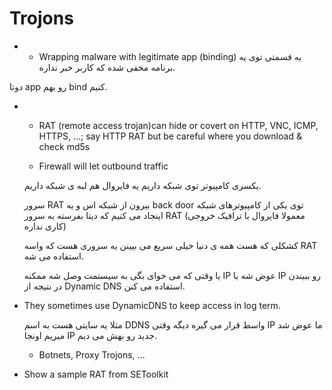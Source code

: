 Trojons
=======

- - Wrapping malware with legitimate app (binding)
یه قسمتی توی یه برنامه مخفی شده که کاربر خبر نداره.

دوتا app رو بهم bind کنیم.

- - RAT (remote access trojan)can hide or covert on HTTP, VNC, ICMP, HTTPS, ...; say HTTP RAT but be careful where you download & check md5s

  - Firewall will let outbound traffic

  یکسری کامپیوتر توی شبکه داریم یه فایروال هم لبه ی شبکه داریم.

  سرور RAT بیرون از شبکه اس و یه back door توی یکی از کامپیوترهای شبکه اینجاد می کنیم که دیتا بفرسته به سرور RAT (معمولا فایروال با ترافیک خروجی کاری نداره)

  کشکلی که هست همه ی دنیا خیلی سریع می بیینن یه سروری هست که واسه RAT استفاده می شه.

  یا وقتی که می خوای بگی به سیستمت وصل شه ممکنه IP عوض شه یا IP رو ببیندن در نتیجه از Dynamic DNS استفاده می کنن.
  
- They sometimes use DynamicDNS to keep access in log term.

  مثلا یه سایتی هست به اسم DDNS واسط قرار می گیره دیگه وقتی IP ما عوض شد میریم اونجا IP جدید رو بهش می دیم.

  - Botnets, Proxy Trojons, ...

- Show a sample RAT from SEToolkit
